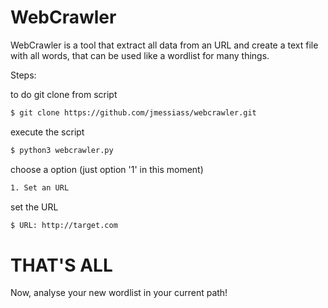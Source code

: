 # WebCrawler

WebCrawler is a tool that extract all data from an URL and create a text file with all words, that can be used like a wordlist for many things. 


Steps:


to do git clone from script

```sh
$ git clone https://github.com/jmessiass/webcrawler.git
```
execute the script
```sh
$ python3 webcrawler.py
```
choose a option (just option '1' in this moment)

```sh
1. Set an URL
```
set the URL

```sh
$ URL: http://target.com
```

# THAT'S ALL

Now, analyse your new wordlist in your current path!
